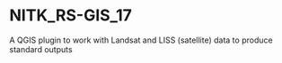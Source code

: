 # NITK_RS-GIS_17
A QGIS plugin to work with Landsat and LISS (satellite) data to produce standard outputs
